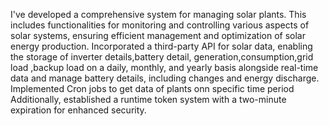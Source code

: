 I've developed a comprehensive system for managing solar plants. This includes functionalities for monitoring and controlling various aspects of solar systems, ensuring efficient management and optimization of solar energy production.
Incorporated a third-party API for solar data, enabling the storage of inverter details,battery detail, generation,consumption,grid load ,backup load  on a daily, monthly, and yearly basis alongside real-time data and manage battery details, including changes and energy discharge. Implemented Cron jobs to get data of plants onn specific time period  Additionally, established a runtime token system with a two-minute expiration for enhanced security.

